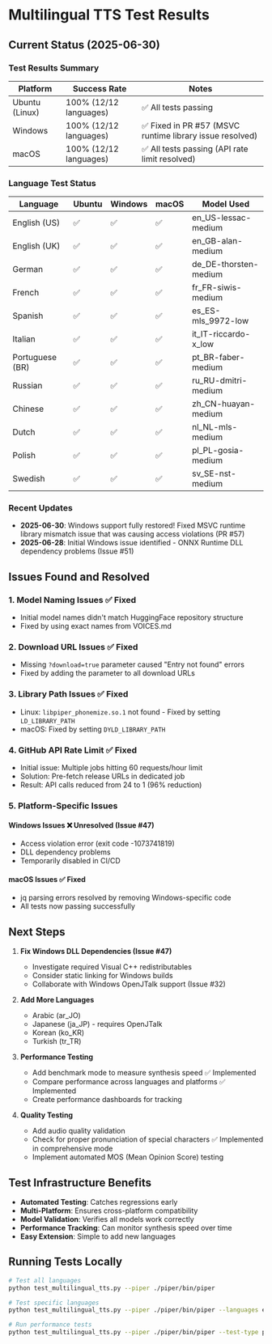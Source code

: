 # Multilingual TTS Test Results

## Current Status (2025-06-30)

### Test Results Summary

| Platform | Success Rate | Notes |
|----------|--------------|-------|
| Ubuntu (Linux) | 100% (12/12 languages) | ✅ All tests passing |
| Windows | 100% (12/12 languages) | ✅ Fixed in PR #57 (MSVC runtime library issue resolved) |
| macOS | 100% (12/12 languages) | ✅ All tests passing (API rate limit resolved) |

### Language Test Status

| Language | Ubuntu | Windows | macOS | Model Used |
|----------|--------|---------|-------|------------|
| English (US) | ✅ | ✅ | ✅ | en_US-lessac-medium |
| English (UK) | ✅ | ✅ | ✅ | en_GB-alan-medium |
| German | ✅ | ✅ | ✅ | de_DE-thorsten-medium |
| French | ✅ | ✅ | ✅ | fr_FR-siwis-medium |
| Spanish | ✅ | ✅ | ✅ | es_ES-mls_9972-low |
| Italian | ✅ | ✅ | ✅ | it_IT-riccardo-x_low |
| Portuguese (BR) | ✅ | ✅ | ✅ | pt_BR-faber-medium |
| Russian | ✅ | ✅ | ✅ | ru_RU-dmitri-medium |
| Chinese | ✅ | ✅ | ✅ | zh_CN-huayan-medium |
| Dutch | ✅ | ✅ | ✅ | nl_NL-mls-medium |
| Polish | ✅ | ✅ | ✅ | pl_PL-gosia-medium |
| Swedish | ✅ | ✅ | ✅ | sv_SE-nst-medium |

### Recent Updates

- **2025-06-30**: Windows support fully restored! Fixed MSVC runtime library mismatch issue that was causing access violations (PR #57)
- **2025-06-28**: Initial Windows issue identified - ONNX Runtime DLL dependency problems (Issue #51)

## Issues Found and Resolved

### 1. Model Naming Issues ✅ Fixed
- Initial model names didn't match HuggingFace repository structure
- Fixed by using exact names from VOICES.md

### 2. Download URL Issues ✅ Fixed
- Missing `?download=true` parameter caused "Entry not found" errors
- Fixed by adding the parameter to all download URLs

### 3. Library Path Issues ✅ Fixed
- Linux: `libpiper_phonemize.so.1` not found - Fixed by setting `LD_LIBRARY_PATH`
- macOS: Fixed by setting `DYLD_LIBRARY_PATH`

### 4. GitHub API Rate Limit ✅ Fixed
- Initial issue: Multiple jobs hitting 60 requests/hour limit
- Solution: Pre-fetch release URLs in dedicated job
- Result: API calls reduced from 24 to 1 (96% reduction)

### 5. Platform-Specific Issues

#### Windows Issues ❌ Unresolved (Issue #47)
- Access violation error (exit code -1073741819)
- DLL dependency problems
- Temporarily disabled in CI/CD

#### macOS Issues ✅ Fixed
- jq parsing errors resolved by removing Windows-specific code
- All tests now passing successfully

## Next Steps

1. **Fix Windows DLL Dependencies (Issue #47)**
   - Investigate required Visual C++ redistributables
   - Consider static linking for Windows builds
   - Collaborate with Windows OpenJTalk support (Issue #32)

2. **Add More Languages**
   - Arabic (ar_JO)
   - Japanese (ja_JP) - requires OpenJTalk
   - Korean (ko_KR)
   - Turkish (tr_TR)

3. **Performance Testing**
   - Add benchmark mode to measure synthesis speed ✅ Implemented
   - Compare performance across languages and platforms ✅ Implemented
   - Create performance dashboards for tracking

4. **Quality Testing**
   - Add audio quality validation
   - Check for proper pronunciation of special characters ✅ Implemented in comprehensive mode
   - Implement automated MOS (Mean Opinion Score) testing

## Test Infrastructure Benefits

- **Automated Testing**: Catches regressions early
- **Multi-Platform**: Ensures cross-platform compatibility
- **Model Validation**: Verifies all models work correctly
- **Performance Tracking**: Can monitor synthesis speed over time
- **Easy Extension**: Simple to add new languages

## Running Tests Locally

```bash
# Test all languages
python test_multilingual_tts.py --piper ./piper/bin/piper

# Test specific languages
python test_multilingual_tts.py --piper ./piper/bin/piper --languages en_US de_DE fr_FR

# Run performance tests
python test_multilingual_tts.py --piper ./piper/bin/piper --test-type performance
```